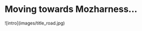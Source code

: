 # Moving towards Mozharness...
<div class="center" markdown="1">
    ![intro](images/title_road.jpg)
</div>

